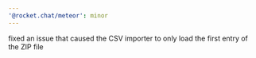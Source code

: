 ```yaml
---
'@rocket.chat/meteor': minor
---
```


fixed an issue that caused the CSV importer to only load the first entry of the ZIP file

